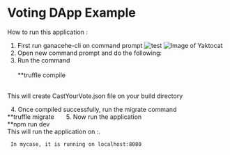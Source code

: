 # Voting DApp Example

How to run this application :
  1. First run ganacehe-cli on command prompt
     ![test](C:\Users\preethi\Pictures\VotingDAPP\1ganachecli.JPG)
     ![Image of Yaktocat](C:\Users\preethi\Pictures\VotingDAPP\1ganachecli.png)
  2. Open new command prompt and do the following:
  3. Run the command  
      </br>
      **truffle compile
      
    
    This will create CastYourVote.json file on your build directory
    
   4. Once compiled successfully, run the migrate command
       </br>**truffle migrate
      
   5. Now run the application
        </br>**npm run dev 
        
    </br> This will run the application on <host>:<port>. 
     
     
     In mycase, it is running on localhost:8080
     
     
  
  
